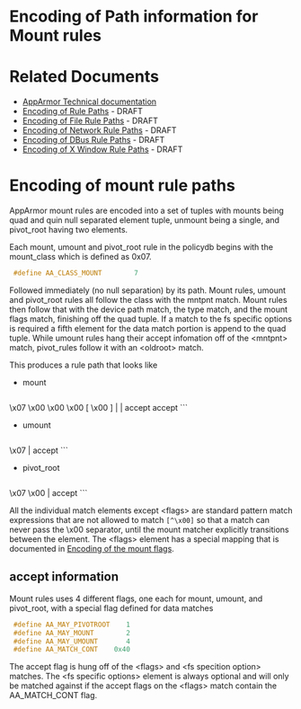 Encoding of Path information for Mount rules
============================================

Related Documents
=================

-   [AppArmor Technical documentation](Documentation#In_Depth)
-   [Encoding of Rule Paths](TechnicalDoc_RulePathEncoding) - DRAFT
-   [Encoding of File Rule Paths](TechnicalDoc_FileRuleEncoding) - DRAFT
-   [Encoding of Network Rule Paths](TechnicalDoc_NetworkRuleEncoding) - DRAFT
-   [Encoding of DBus Rule Paths](TechnicalDoc_DBusRuleEncoding) - DRAFT
-   [Encoding of X Window Rule Paths](TechnicalDoc_XWindowsRuleEncoding) - DRAFT

Encoding of mount rule paths
============================

AppArmor mount rules are encoded into a set of tuples with mounts
being quad and quin null separated element tuple, unmount being a
single, and pivot\_root having two elements.

Each mount, umount and pivot\_root rule in the policydb begins with
the mount\_class which is defined as 0x07.
```c
 #define AA_CLASS_MOUNT        7
```

Followed immediately (no null separation) by its path. Mount rules,
umount and pivot\_root rules all follow the class with the mntpnt
match. Mount rules then follow that with the device path match,
the type match, and the mount flags match, finishing off the quad
tuple. If a match to the fs specific options is required a fifth
element for the data match portion is append to the quad tuple. While
umount rules hang their accept infomation off of the \<mntpnt\> match,
pivot\_rules follow it with an \<oldroot\> match.

This produces a rule path that looks like

-   mount

    ```
 \x07 <mntpnt> \x00 <device path> \x00 <fstype> \x00 <flags> [ \x00 <fs specific options> ]
                                                        |                      |
                                                     accept                  accept
    ```

-   umount

    ```
 \x07 <mntpnt>
         |
      accept
    ```

-   pivot\_root

    ```
 \x07 <mntpnt> \x00 <oldroot>
                        |
                     accept
    ```

All the individual match elements except \<flags\> are standard pattern
match expressions that are not allowed to match `[^\x00]` so that
a match can never pass the \x00 separator, until the mount matcher
explicitly transitions between the element. The \<flags\> element
has a special mapping that is documented in [Encoding of the mount
flags](TechnicalDoc_Mount_Flags).

accept information
------------------

Mount rules uses 4 different flags, one each for mount, umount,
and pivot\_root, with a special flag defined for data matches
```c
 #define AA_MAY_PIVOTROOT    1
 #define AA_MAY_MOUNT        2
 #define AA_MAY_UMOUNT       4
 #define AA_MATCH_CONT    0x40
```

The accept flag is hung off of the \<flags\> and \<fs specition option\>
matches. The \<fs specific options\> element is always optional and
will only be matched against if the accept flags on the \<flags\>
match contain the AA\_MATCH\_CONT flag.
